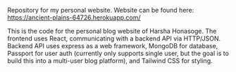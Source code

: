 Repository for my personal website. Website can be found here: https://ancient-plains-64726.herokuapp.com/

This is the code for the personal blog website of Harsha Honasoge. The frontend uses React, communicating with a backend API via HTTP/JSON. Backend API uses express as a web framework, MongoDB for database, Passport for user auth (currently only supports single user, but the goal is to build this into a multi-user blog platform), and Tailwind CSS for styling.
